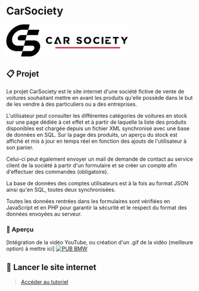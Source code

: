 # CarSociety

<div>
  <img src="img/CarSocietyGitHubBanner.png" style="width: 65%;">
</div>

## 📋 Projet

Le projet CarSociety est le site internet d'une société fictive de vente de voitures souhaitant mettre en avant les produits qu'elle possède dans le but de les vendre à des particuliers ou a des entreprises.

L'utilisateur peut consulter les différentes catégories de voitures en stock sur une page dédiée à cet effet et à partir de laquelle la liste des produits disponibles est chargée depuis un fichier XML synchronisé avec une base de données en SQL. Sur la page des produits, un aperçu du stock est affiché et mis à jour en temps réel en fonction des ajouts de l'utilisateur à son panier.

Celui-ci peut également envoyer un mail de demande de contact au service client de la société à partir d'un formulaire et se créer un compte afin d'effectuer des commandes (obligatoire).

La base de données des comptes utilisateurs est à la fois au format JSON ainsi qu'en SQL, toutes deux synchronisées.

Toutes les données rentrées dans les formulaires sont vérifiées en JavaScript et en PHP pour garantir la sécurité et le respect du format des données envoyées au serveur.

### 👀 Aperçu

[Intégration de la vidéo YouTube, ou création d'un .gif de la vidéo (meilleure option) à mettre ici]
[![PUB BMW](https://img.youtube.com/vi/vQXvyV0zIP4/0.jpg)](https://www.youtube.com/watch?v=vQXvyV0zIP4 "Publicité BMW")

## 🚀 Lancer le site internet
> [Accéder au tutoriel](docs/run_website.md)
